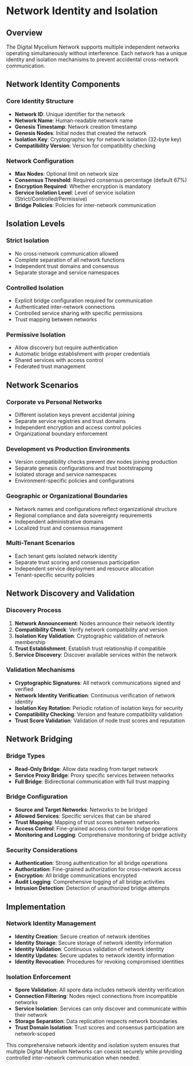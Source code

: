 # Network Identity and Isolation

## Overview

The Digital Mycelium Network supports multiple independent networks operating simultaneously without interference. Each network has a unique identity and isolation mechanisms to prevent accidental cross-network communication.

## Network Identity Components

### Core Identity Structure
- **Network ID**: Unique identifier for the network
- **Network Name**: Human-readable network name
- **Genesis Timestamp**: Network creation timestamp
- **Genesis Nodes**: Initial nodes that created the network
- **Isolation Key**: Cryptographic key for network isolation (32-byte key)
- **Compatibility Version**: Version for compatibility checking

### Network Configuration
- **Max Nodes**: Optional limit on network size
- **Consensus Threshold**: Required consensus percentage (default 67%)
- **Encryption Required**: Whether encryption is mandatory
- **Service Isolation Level**: Level of service isolation (Strict/Controlled/Permissive)
- **Bridge Policies**: Policies for inter-network communication

## Isolation Levels

### Strict Isolation
- No cross-network communication allowed
- Complete separation of all network functions
- Independent trust domains and consensus
- Separate storage and service namespaces

### Controlled Isolation
- Explicit bridge configuration required for communication
- Authenticated inter-network connections
- Controlled service sharing with specific permissions
- Trust mapping between networks

### Permissive Isolation
- Allow discovery but require authentication
- Automatic bridge establishment with proper credentials
- Shared services with access control
- Federated trust management

## Network Scenarios

### Corporate vs Personal Networks
- Different isolation keys prevent accidental joining
- Separate service registries and trust domains
- Independent encryption and access control policies
- Organizational boundary enforcement

### Development vs Production Environments
- Version compatibility checks prevent dev nodes joining production
- Separate genesis configurations and trust bootstrapping
- Isolated storage and service namespaces
- Environment-specific policies and configurations

### Geographic or Organizational Boundaries
- Network names and configurations reflect organizational structure
- Regional compliance and data sovereignty requirements
- Independent administrative domains
- Localized trust and consensus management

### Multi-Tenant Scenarios
- Each tenant gets isolated network identity
- Separate trust scoring and consensus participation
- Independent service deployment and resource allocation
- Tenant-specific security policies

## Network Discovery and Validation

### Discovery Process
1. **Network Announcement**: Nodes announce their network identity
2. **Compatibility Check**: Verify network compatibility and version
3. **Isolation Key Validation**: Cryptographic validation of network membership
4. **Trust Establishment**: Establish trust relationship if compatible
5. **Service Discovery**: Discover available services within the network

### Validation Mechanisms
- **Cryptographic Signatures**: All network communications signed and verified
- **Network Identity Verification**: Continuous verification of network identity
- **Isolation Key Rotation**: Periodic rotation of isolation keys for security
- **Compatibility Checking**: Version and feature compatibility validation
- **Trust Score Validation**: Validation of node trust scores and reputation

## Network Bridging

### Bridge Types
- **Read-Only Bridge**: Allow data reading from target network
- **Service Proxy Bridge**: Proxy specific services between networks
- **Full Bridge**: Bidirectional communication with full trust mapping

### Bridge Configuration
- **Source and Target Networks**: Networks to be bridged
- **Allowed Services**: Specific services that can be shared
- **Trust Mapping**: Mapping of trust scores between networks
- **Access Control**: Fine-grained access control for bridge operations
- **Monitoring and Logging**: Comprehensive monitoring of bridge activity

### Security Considerations
- **Authentication**: Strong authentication for all bridge operations
- **Authorization**: Fine-grained authorization for cross-network access
- **Encryption**: All bridge communications encrypted
- **Audit Logging**: Comprehensive logging of all bridge activities
- **Intrusion Detection**: Detection of unauthorized bridge attempts

## Implementation

### Network Identity Management
- **Identity Creation**: Secure creation of network identities
- **Identity Storage**: Secure storage of network identity information
- **Identity Validation**: Continuous validation of network identity
- **Identity Updates**: Secure updates to network identity information
- **Identity Revocation**: Procedures for revoking compromised identities

### Isolation Enforcement
- **Spore Validation**: All spore data includes network identity verification
- **Connection Filtering**: Nodes reject connections from incompatible networks
- **Service Isolation**: Services can only discover and communicate within their network
- **Storage Separation**: Data replication respects network boundaries
- **Trust Domain Isolation**: Trust scores and consensus participation are network-scoped

This comprehensive network identity and isolation system ensures that multiple Digital Mycelium Networks can coexist securely while providing controlled inter-network communication when needed.